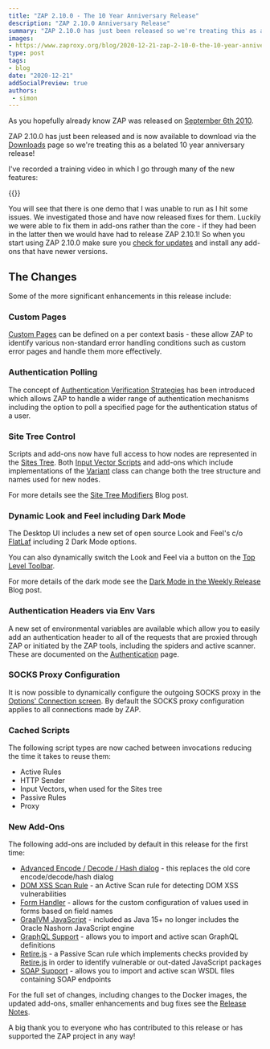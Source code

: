 ```yaml
---
title: "ZAP 2.10.0 - The 10 Year Anniversary Release"
description: "ZAP 2.10.0 Anniversary Release"
summary: "ZAP 2.10.0 has just been released so we're treating this as a belated 10 year anniversary release!"
images:
- https://www.zaproxy.org/blog/2020-12-21-zap-2-10-0-the-10-year-anniversary-release/images/2-10-0-loading.png
type: post
tags:
- blog
date: "2020-12-21"
addSocialPreview: true
authors:
 - simon
---
```


As you hopefully already know ZAP was released on [September 6th 2010](/blog/2020-09-06-zap-is-ten-years-old/).

ZAP 2.10.0 has just been released and is now available to download via the [Downloads](/download/) page so we're treating this as a belated 10 year anniversary release!

I've recorded a training video in which I go through many of the new features:

{{<youtube uuid="rrVr-_-y6Xo">}}

You will see that there is one demo that I was unable to run as I hit some issues. We investigated those and have now released fixes for them.
Luckily we were able to fix them in add-ons rather than the core - if they had been in the latter then we would have had to release ZAP 2.10.1!
So when you start using ZAP 2.10.0 make sure you [check for updates](/docs/desktop/start/features/marketplace/) and install any add-ons that have newer versions.

## The Changes

Some of the more significant enhancements in this release include:

### Custom Pages

[Custom Pages](/docs/desktop/start/features/custompages/) can be defined on a per context basis - 
these allow ZAP to identify various non-standard error handling conditions such as custom error pages and handle them more effectively.

### Authentication Polling

The concept of [Authentication Verification Strategies](/docs/desktop/start/features/authstrategies/) has been introduced which allows ZAP to handle
a wider range of authentication mechanisms including the option to poll a specified page for the authentication status of a user.

### Site Tree Control

Scripts and add-ons now have full access to how nodes are represented in the [Sites Tree](/docs/desktop/start/features/sitestree/).
Both [Input Vector Scripts](https://github.com/zaproxy/community-scripts/tree/master/variant/) and add-ons which include implementations of the 
[Variant](https://static.javadoc.io/org.zaproxy/zap/2.10.0/org/parosproxy/paros/core/scanner/Variant.html) class can change both the tree
structure and names used for new nodes.

For more details see the [Site Tree Modifiers](/blog/2020-09-22-sites-tree-modifiers/) Blog post.

### Dynamic Look and Feel including Dark Mode

The Desktop UI includes a new set of open source Look and Feel's c/o [FlatLaf](https://github.com/JFormDesigner/FlatLaf) including 2 Dark Mode options.

You can also dynamically switch the Look and Feel via a button on the [Top Level Toolbar](/docs/desktop/ui/tltoolbar/).

For more details of the dark mode see the [Dark Mode in the Weekly Release](/blog/2020-03-04-dark-mode-in-the-weekly-release/) Blog post.

### Authentication Headers via Env Vars

A new set of environmental variables are available which allow you to easily add an authentication header to all of the requests that are proxied through ZAP or initiated by the ZAP tools, including the spiders and active scanner.
These are documented on the [Authentication](/docs/desktop/start/features/authentication/#envvars) page.

### SOCKS Proxy Configuration
It is now possible to dynamically configure the outgoing SOCKS proxy in the [Options' Connection screen](/docs/desktop/ui/dialogs/options/connection/).
By default the SOCKS proxy configuration applies to all connections made by ZAP.

### Cached Scripts
The following script types are now cached between invocations reducing the time it takes to reuse them:

* Active Rules
* HTTP Sender
* Input Vectors, when used for the Sites tree
* Passive Rules
* Proxy

### New Add-Ons
The following add-ons are included by default in this release for the first time:

  * [Advanced Encode / Decode / Hash dialog](/docs/desktop/addons/encode-decode-hash/) - this replaces the old core encode/decode/hash dialog
  * [DOM XSS Scan Rule](/docs/desktop/addons/dom-xss-active-scan-rule/) - an Active Scan rule for detecting DOM XSS vulnerabilities
  * [Form Handler](/docs/desktop/addons/form-handler/) - allows for the custom configuration of values used in forms based on field names
  * [GraalVM JavaScript](/docs/desktop/addons/graalvm-javascript/) - included as Java 15+ no longer includes the Oracle Nashorn JavaScript engine
  * [GraphQL Support](/docs/desktop/addons/graphql-support/) - allows you to import and active scan GraphQL definitions
  * [Retire.js](/docs/desktop/addons/retire.js/) - a Passive Scan rule which implements checks provided by [Retire.js](https://retirejs.github.io/retire.js/) in order to identify vulnerable or out-dated JavaScript packages
  * [SOAP Support](/docs/desktop/addons/soap-support/) - allows you to import and active scan WSDL files containing SOAP endpoints

For the full set of changes, including changes to the Docker images, the updated add-ons, smaller enhancements and bug fixes see the [Release Notes](/docs/desktop/releases/2.10.0/).

A big thank you to everyone who has contributed to this release or has supported the ZAP project in any way!